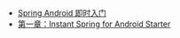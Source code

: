+   [Spring Android 即时入门](README.md)
+   [第一章：Instant Spring for Android Starter](ins-spr-andr-st_0.md)